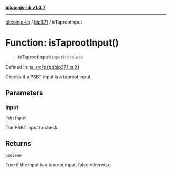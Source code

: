 [**bitcoinjs-lib v1.0.7**](../../../README.md)

***

[bitcoinjs-lib](../../../README.md) / [bip371](../README.md) / isTaprootInput

# Function: isTaprootInput()

> **isTaprootInput**(`input`): `boolean`

Defined in: [ts\_src/psbt/bip371.ts:91](https://github.com/sCrypt-Inc/bitcoinjs-lib/blob/e3b2d1c4c35cd925f8b17063dc9eb0300cab46a2/ts_src/psbt/bip371.ts#L91)

Checks if a PSBT input is a taproot input.

## Parameters

### input

`PsbtInput`

The PSBT input to check.

## Returns

`boolean`

True if the input is a taproot input, false otherwise.
